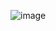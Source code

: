 ![image](https://github.com/AbhijeetDarekar/foodie.github.io/assets/113498740/a356da6c-470b-4b80-9d1a-5b78ead86fc8)


